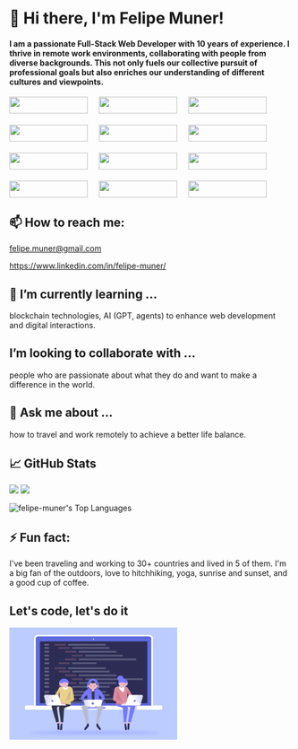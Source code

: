 # 👋 Hi there, I'm Felipe Muner!

#### I am a passionate Full-Stack Web Developer with 10 years of experience. I thrive in remote work environments, collaborating with people from diverse backgrounds. This not only fuels our collective pursuit of professional goals but also enriches our understanding of different cultures and viewpoints.

<div style="display:flex; flex-wrap: wrap; gap: 20px; row-gap:20px;">
    <img src="https://img.shields.io/badge/-Next.js-black?style=flat-square&logo=next.js" width="140" height="30" />
    <img src="https://img.shields.io/badge/-React-black?style=flat-square&logo=react" width="140" height="30" />
    <img src="https://img.shields.io/badge/-Tailwind_CSS-black?style=flat-square&logo=tailwind-css" width="140" height="30" />
    <img src="https://img.shields.io/badge/-Node.js-black?style=flat-square&logo=node.js" width="140" height="30" />
    <img src="https://img.shields.io/badge/-GraphQL-black?style=flat-square&logo=graphql" width="140" height="30" />
    <img src="https://img.shields.io/badge/-PostgreSQL-black?style=flat-square&logo=postgresql" width="140" height="30" />
    <img src="https://img.shields.io/badge/-GitHub_Actions-black?style=flat-square&logo=github-actions" width="140" height="30" />
    <img src="https://img.shields.io/badge/-Docker-black?style=flat-square&logo=docker" width="140" height="30" />
    <img src="https://img.shields.io/badge/-Figma-black?style=flat-square&logo=figma" width="140" height="30" />
    <img src="https://img.shields.io/badge/-Notion-black?style=flat-square&logo=notion" width="140" height="30" />
    <img src="https://img.shields.io/badge/-Slack-black?style=flat-square&logo=slack" width="140" height="30" />
    <img src="https://img.shields.io/badge/-Discord-black?style=flat-square&logo=discord" width="140" height="30" />
</div>

## 📫 How to reach me:

felipe.muner@gmail.com

https://www.linkedin.com/in/felipe-muner/

## 🌱 I’m currently learning ...

blockchain technologies, AI (GPT, agents) to enhance web development and digital interactions.

## I’m looking to collaborate with ...

people who are passionate about what they do and want to make a difference in the world.

## 💬 Ask me about ...

how to travel and work remotely to achieve a better life balance.

## 📈 GitHub Stats

<img src="https://github-profile-trophy.vercel.app/?username=felipe-muner">

<img src="https://github-readme-streak-stats.herokuapp.com/?user=felipe-muner">

![felipe-muner's Top Languages](https://github-readme-stats.vercel.app/api/top-langs/?username=felipe-muner&theme=vue-dark&show_icons=true&hide_border=true&layout=compact)

## ⚡ Fun fact:

I've been traveling and working to 30+ countries and lived in 5 of them. I'm a big fan of the outdoors, love to hitchhiking, yoga, sunrise and sunset, and a good cup of coffee.


## Let's code, let's do it
<img src="./code.gif" width="300" height="200"/>
